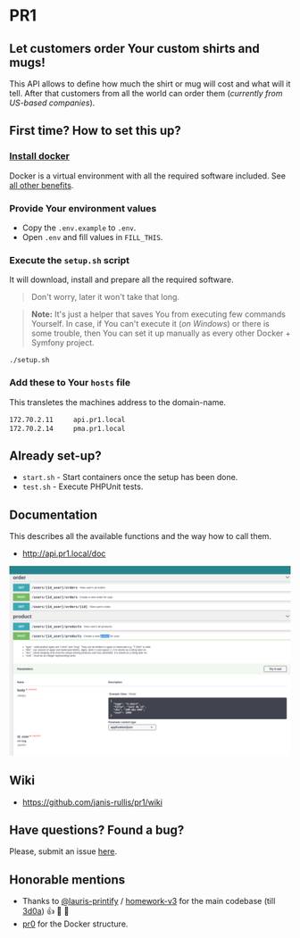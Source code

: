 # PR1

## Let customers order Your custom shirts and mugs!

This API allows to define how much the shirt or mug will cost and what will it tell. 
After that customers from all the world can order them (*currently from US-based companies*).

## First time? How to set this up?

### [Install docker]((https://github.com/janis-rullis/dev/blob/master/Docker/README.md#install))

Docker is a virtual environment with all the required software included. See [all other benefits](Why-use-docker.md).

### Provide Your environment values

- Copy the `.env.example` to `.env`.
- Open `.env` and fill values in `FILL_THIS`.

### Execute the `setup.sh` script

It will download, install and prepare all the required software.
> Don't worry, later it won't take that long.

> **Note:** It's just a helper that saves You from executing few commands Yourself. In case, if You can't execute it (*on Windows*) or there 
> is some trouble, then You can set it up manually as every other Docker + Symfony project.

```shell
./setup.sh
```

### Add these to Your `hosts` file

This transletes the machines address to the domain-name.

```
172.70.2.11     api.pr1.local
172.70.2.14     pma.pr1.local
```

## Already set-up?

* `start.sh` - Start containers once the setup has been done.
* `test.sh` - Execute PHPUnit tests.

## Documentation

This describes all the available functions and the way how to call them.

* http://api.pr1.local/doc

![doc.png](doc.png)

## Wiki

* https://github.com/janis-rullis/pr1/wiki

## Have questions? Found a bug?

Please, submit an issue [here](https://github.com/janis-rullis/pr1/issues).

## Honorable mentions

* Thanks to [@lauris-printify](https://github.com/lauris-printify) / [homework-v3](https://github.com/lauris-printify/homework-v3) for the main codebase (till [3d0a](https://github.com/janis-rullis/pr1/commit/3d0a2d1c0581493bfc67d3e201c3926741f608f6)) :+1: :1st_place_medal: :beers:
* [pr0](https://github.com/janis-rullis/pr0) for the Docker structure.
